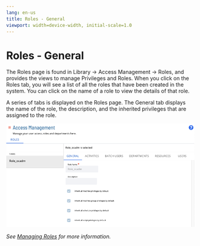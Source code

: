 ```yaml
---
lang: en-us
title: Roles - General
viewport: width=device-width, initial-scale=1.0
---
```


# Roles - General

The Roles page is found in Library -> Access Management -> Roles, and provides the views to manage Privileges and Roles. When you click on the Roles tab, you will see a list of all the roles that have been created in the system. You can click on the name of a role to view the details of that role.

A series of tabs is displayed on the Roles page. The General tab displays the name of the role, the description, and the inherited privileges that are assigned to the role.

![Roles Page - General](../../../../../../Resources/Images/SM/Library/AccessManagement/roles-general-tab.png 'Roles Page - General')

_See [Managing Roles](Managing-Roles.md) for more information._
